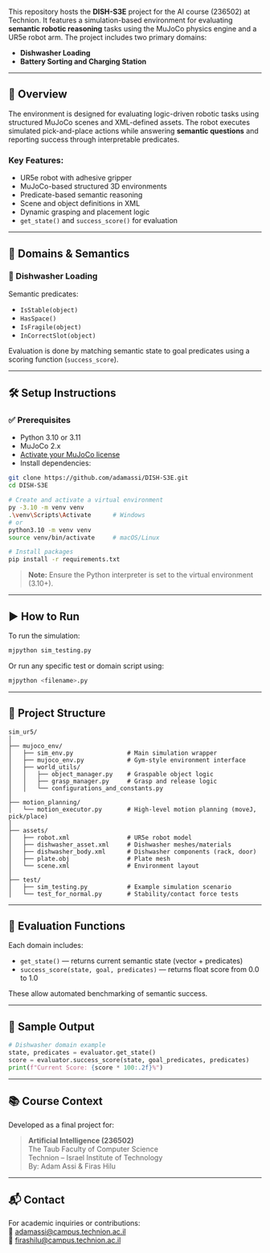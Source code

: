 
This repository hosts the **DISH-S3E** project for the AI course (236502) at Technion. It features a simulation-based environment for evaluating **semantic robotic reasoning** tasks using the MuJoCo physics engine and a UR5e robot arm. The project includes two primary domains:
- **Dishwasher Loading**
- **Battery Sorting and Charging Station**

--- 

## 🚀 Overview

The environment is designed for evaluating logic-driven robotic tasks using structured MuJoCo scenes and XML-defined assets. The robot executes simulated pick-and-place actions while answering **semantic questions** and reporting success through interpretable predicates.

### Key Features:
- UR5e robot with adhesive gripper
- MuJoCo-based structured 3D environments
- Predicate-based semantic reasoning
- Scene and object definitions in XML
- Dynamic grasping and placement logic
- `get_state()` and `success_score()` for evaluation

---

## 🧠 Domains & Semantics

### 🧼 Dishwasher Loading
Semantic predicates:
- `IsStable(object)`
- `HasSpace()`
- `IsFragile(object)`
- `InCorrectSlot(object)`


Evaluation is done by matching semantic state to goal predicates using a scoring function (`success_score`).

---

## 🛠️ Setup Instructions

### ✅ Prerequisites
- Python 3.10 or 3.11
- MuJoCo 2.x
- [Activate your MuJoCo license](https://mujoco.readthedocs.io/)
- Install dependencies:

```bash
git clone https://github.com/adamassi/DISH-S3E.git
cd DISH-S3E

# Create and activate a virtual environment
py -3.10 -m venv venv
.\venv\Scripts\Activate      # Windows
# or
python3.10 -m venv venv
source venv/bin/activate     # macOS/Linux

# Install packages
pip install -r requirements.txt
```

> **Note:** Ensure the Python interpreter is set to the virtual environment (3.10+).

---

## ▶️ How to Run

To run the simulation:

```bash
mjpython sim_testing.py
```

Or run any specific test or domain script using:

```bash
mjpython <filename>.py
```

---

## 🧩 Project Structure

```
sim_ur5/
│
├── mujoco_env/
│   ├── sim_env.py               # Main simulation wrapper
│   ├── mujoco_env.py            # Gym-style environment interface
│   ├── world_utils/
│   │   ├── object_manager.py    # Graspable object logic
│   │   ├── grasp_manager.py     # Grasp and release logic
│   │   └── configurations_and_constants.py
│
├── motion_planning/
│   └── motion_executor.py       # High-level motion planning (moveJ, pick/place)
│
├── assets/
│   ├── robot.xml                # UR5e robot model
│   ├── dishwasher_asset.xml     # Dishwasher meshes/materials
│   ├── dishwasher_body.xml      # Dishwasher components (rack, door)
│   ├── plate.obj                # Plate mesh
│   └── scene.xml                # Environment layout
│
├── test/
│   ├── sim_testing.py           # Example simulation scenario
│   └── test_for_normal.py       # Stability/contact force tests
```

---

## 🧪 Evaluation Functions

Each domain includes:
- `get_state()` — returns current semantic state (vector + predicates)
- `success_score(state, goal, predicates)` — returns float score from 0.0 to 1.0

These allow automated benchmarking of semantic success.

---

## 🧠 Sample Output

```python
# Dishwasher domain example
state, predicates = evaluator.get_state()
score = evaluator.success_score(state, goal_predicates, predicates)
print(f"Current Score: {score * 100:.2f}%")
```

---

## 📚 Course Context

Developed as a final project for:

> **Artificial Intelligence (236502)**  
> The Taub Faculty of Computer Science  
> Technion – Israel Institute of Technology  
> By: Adam Assi & Firas Hilu  

---



## 📬 Contact

For academic inquiries or contributions:  
📧 adamassi@campus.technion.ac.il  
📧 firashilu@campus.technion.ac.il
